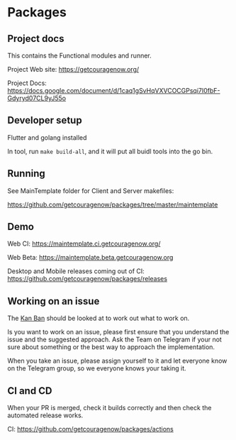 # Packages

## Project docs

This contains the Functional modules and runner.

Project Web site: https://getcouragenow.org/

Project Docs: https://docs.google.com/document/d/1caq1gSvHqVXVCOCGPsqi7I0fbF-Gdyryd07CL9yJ55o


## Developer setup

Flutter and golang installed

In tool, run  ```make build-all```, and it will put all buidl tools into the go bin.


## Running

See MainTemplate folder for Client and Server makefiles:

https://github.com/getcouragenow/packages/tree/master/maintemplate

## Demo

Web CI: https://maintemplate.ci.getcouragenow.org/

Web Beta: https://maintemplate.beta.getcouragenow.org

Desktop and Mobile releases coming out of CI: https://github.com/getcouragenow/packages/releases


## Working on an issue

The [Kan Ban](https://github.com/orgs/getcouragenow/projects/1) should be looked at to work out what to work on.

Is you want to work on an issue, please first ensure that you understand the issue and the suggested approach. Ask the Team on Telegram if your not sure about something or the best way to approach the implementation.

When you take an issue, please assign yourself to it and let everyone know on the Telegram group, so we everyone knows your taking it.

## CI and CD

When your PR is merged, check it builds correctly and then check the automated release works.

CI: https://github.com/getcouragenow/packages/actions